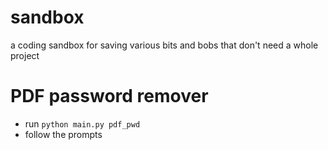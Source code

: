 # sandbox
a coding sandbox for saving various bits and bobs that don't need a whole project


# PDF password remover
- run `python main.py pdf_pwd`
- follow the prompts
